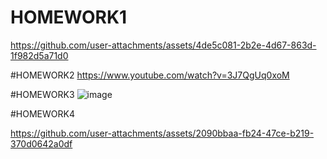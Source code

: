 # HOMEWORK1

https://github.com/user-attachments/assets/4de5c081-2b2e-4d67-863d-1f982d5a71d0

#HOMEWORK2
https://www.youtube.com/watch?v=3J7QgUq0xoM

#HOMEWORK3
![image](https://github.com/user-attachments/assets/28e5de74-e4dc-4a91-b0e1-74912373ddd0)


#HOMEWORK4


https://github.com/user-attachments/assets/2090bbaa-fb24-47ce-b219-370d0642a0df


